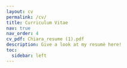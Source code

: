 ```yaml
---
layout: cv
permalink: /cv/
title: Curriculum Vitae
nav: true
nav_order: 4
cv_pdf: Chiara_resume (1).pdf
description: Give a look at my resumè here! 
toc:
  sidebar: left
---
```

